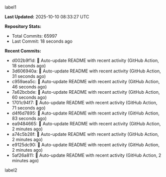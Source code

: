 
label1 
<!-- ACTIVITY_START -->
**Last Updated:** 2025-10-10 08:33:27 UTC

**Repository Stats:**
- Total Commits: 65997
- Last Commit: 18 seconds ago

**Recent Commits:**
- d002b9f1d: 🤖 Auto-update README with recent activity (GitHub Action, 18 seconds ago)
- 3d606940a: 🤖 Auto-update README with recent activity (GitHub Action, 31 seconds ago)
- c959aea5c: 🤖 Auto-update README with recent activity (GitHub Action, 46 seconds ago)
- 7a62bcbde: 🤖 Auto-update README with recent activity (GitHub Action, 60 seconds ago)
- 1701c94f7: 🤖 Auto-update README with recent activity (GitHub Action, 71 seconds ago)
- d4f6d7895: 🤖 Auto-update README with recent activity (GitHub Action, 83 seconds ago)
- ea9484665: 🤖 Auto-update README with recent activity (GitHub Action, 2 minutes ago)
- a74c5b28f: 🤖 Auto-update README with recent activity (GitHub Action, 2 minutes ago)
- e9125dc90: 🤖 Auto-update README with recent activity (GitHub Action, 2 minutes ago)
- 5af26a811: 🤖 Auto-update README with recent activity (GitHub Action, 2 minutes ago)
<!-- ACTIVITY_END -->

label2
